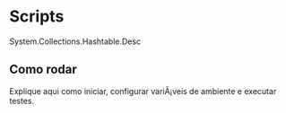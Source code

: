 ﻿# Scripts

System.Collections.Hashtable.Desc

## Como rodar

Explique aqui como iniciar, configurar variÃ¡veis de ambiente e executar testes.

